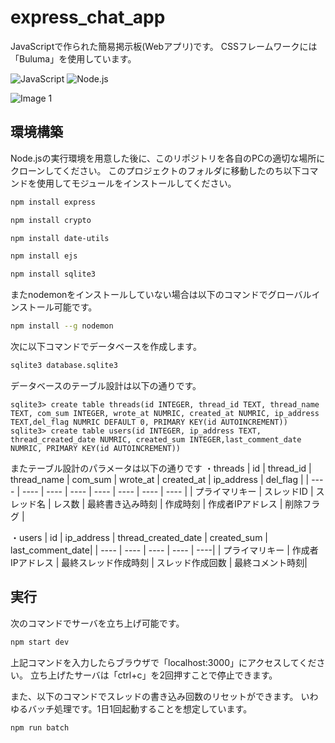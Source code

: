 # express_chat_app
JavaScriptで作られた簡易掲示板(Webアプリ)です。
CSSフレームワークには「Buluma」を使用しています。

![JavaScript](https://img.shields.io/badge/JavaScript-F7DF1E.svg?logo=JavaScript&style=flat&logoColor=white)
![Node.js](https://img.shields.io/badge/Node.js-6DA55F.svg?logo=node.js&style=flat&logoColor=white)

![Image 1](https://yuuronacademy.com/wp-content/uploads/2022/04/app1_1.jpg)

## 環境構築
Node.jsの実行環境を用意した後に、このリポジトリを各自のPCの適切な場所にクローンしてください。
このプロジェクトのフォルダに移動したのち以下コマンドを使用してモジュールをインストールしてください。

```bash
npm install express

npm install crypto

npm install date-utils

npm install ejs

npm install sqlite3
```

またnodemonをインストールしていない場合は以下のコマンドでグローバルインストール可能です。
```bash
npm install --g nodemon
```

次に以下コマンドでデータベースを作成します。
```bash
sqlite3 database.sqlite3
```
データベースのテーブル設計は以下の通りです。
```
sqlite3> create table threads(id INTEGER, thread_id TEXT, thread_name TEXT, com_sum INTEGER, wrote_at NUMRIC, created_at NUMRIC, ip_address TEXT,del_flag NUMRIC DEFAULT 0, PRIMARY KEY(id AUTOINCREMENT))
sqlite3> create table users(id INTEGER, ip_address TEXT, thread_created_date NUMRIC, created_sum INTEGER,last_comment_date NUMRIC, PRIMARY KEY(id AUTOINCREMENT))
```
またテーブル設計のパラメータは以下の通りです
・threads
| id | thread_id | thread_name | com_sum | wrote_at | created_at | ip_address | del_flag |
| ---- | ---- | ---- | ---- | ---- | ---- | ---- | ---- |
| プライマリキー | スレッドID | スレッド名 | レス数 | 最終書き込み時刻 | 作成時刻 | 作成者IPアドレス | 削除フラグ |

・users
| id | ip_address | thread_created_date | created_sum | last_comment_date|
| ---- | ---- | ---- | ---- | ----|
| プライマリキー | 作成者IPアドレス | 最終スレッド作成時刻 | スレッド作成回数 | 最終コメント時刻|


## 実行
次のコマンドでサーバを立ち上げ可能です。
```bash
npm start dev
```

上記コマンドを入力したらブラウザで「localhost:3000」にアクセスしてください。
立ち上げたサーバは「ctrl+c」を2回押すことで停止できます。


また、以下のコマンドでスレッドの書き込み回数のリセットができます。
いわゆるバッチ処理です。1日1回起動することを想定しています。

```bash
npm run batch
```


